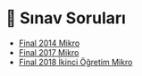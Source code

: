 # 📃 Sınav Soruları

<!--Index-->

- [Final 2014 Mikro](./Final%202014%20Mikro.pdf)
- [Final 2017 Mikro](./Final%202017%20Mikro.pdf)
- [Final 2018 İkinci Öğretim Mikro](./Final%202018%20%C4%B0kinci%20%C3%96%C4%9Fretim%20Mikro.pdf)

<!--Index-->

